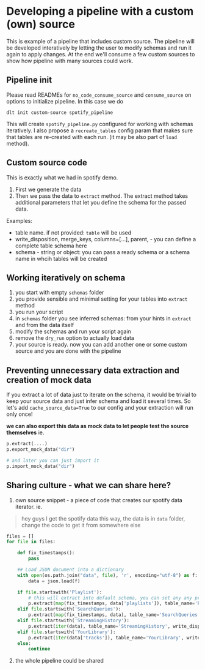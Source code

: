 # Developing a pipeline with a custom (own) source
This is example of a pipeline that includes custom source. The pipeline will be developed interatively by letting the user to modify schemas and run it again to apply changes.
At the end we'll consume a few custom sources to show how pipeline with many sources could work.

## Pipeline init

Please read READMEs for `no_code_consume_source` and `consume_source` on options to initialize pipeline. In this case we do
```
dlt init custom-source spotify_pipeline
```

This will create `spotify_pipeline.py` configured for working with schemas iteratively. I also propose a `recreate_tables` config param that makes sure that tables are re-created with each run. (it may be also part of `load` method).

## Custom source code

This is exactly what we had in spotify demo.
1. First we generate the data
2. Then we pass the data to `extract` method. The extract method takes additional parameters that let you define the schema for the passed data.

Examples:

- table name. if not provided: `table` will be used
- write_disposition, merge_keys, columns=[...], parent, - you can define a complete table schema here
- schema - string or object: you can pass a ready schema or a schema name in whcih tables will be created

## Working iteratively on schema

1. you start with empty `schemas` folder
2. you provide sensible and minimal setting for your tables into `extract` method
3. you run your script
4. in `schemas` folder you see inferred schemas: from your hints in `extract` and from the data itself
5. modify the schemas and run your script again
6. remove the `dry_run` option to actually load data
7. your source is ready. now you can add another one or some custom source and you are done with the pipeline

## Preventing unnecessary data extraction and creation of mock data

If you extract a lot of data just to iterate on the schema, it would be trivial to keep your source data and just infer schema and load it several times. So let's add `cache_source_data=True` to our config and your extraction will run only once!

**we can also export this data as mock data to let people test the source themselves** ie.

```python
p.extract(....)
p.export_mock_data("dir")

# and later you can just import it
p.import_mock_data("dir")
```

## Sharing culture - what we can share here?

1. own source snippet - a piece of code that creates our spotify data iterator. ie.

> hey guys I get the spotify data this way, the data is in `data` folder, change the code to get it from somewhere else

```python
files = []
for file in files:

    def fix_timestamps():
        pass

    ## Load JSON document into a dictionary
    with open(os.path.join("data", file), 'r', encoding="utf-8") as f:
        data = json.load(f)

    if file.startswith('Playlist'):
        # this will extract into default schema, you can set any any properties of the table you want
        p.extract(map(fix_timestamps, data['playlists']), table_name='Playlist', write_disposition="replace", columns=[...])
    elif file.startswith('SearchQueries'):
        p.extract(map(fix_timestamps, data), table_name='SearchQueries', write_disposition="replace")
    elif file.startswith('StreamingHistory'):
        p.extract(iter(data), table_name='StreamingHistory', write_disposition="append")
    elif file.startswith('YourLibrary'):
        p.extract(iter(data['tracks']), table_name='YourLibrary', write_disposition="replace")
    else:
        continue
```

2. the whole pipeline could be shared